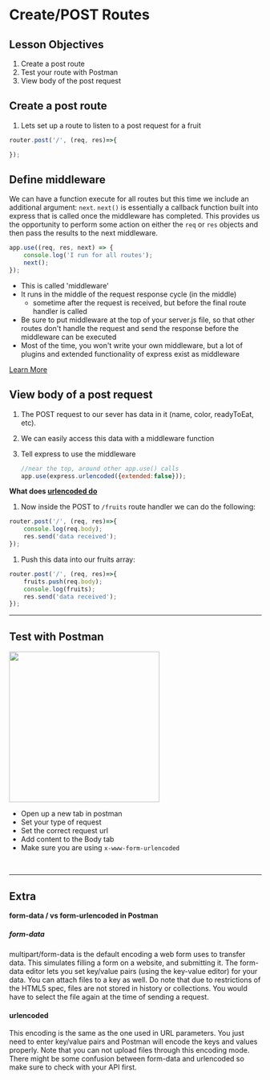 # Create/POST Routes

## Lesson Objectives

1. Create a post route
1. Test your route with Postman
1. View body of the post request

## Create a post route

1. Lets set up a route to listen to a post request for a fruit
```javascript
router.post('/', (req, res)=>{

});
```


## Define middleware

We can have a function execute for all routes but this time we include an additional argument: `next`.  `next()` is essentially a callback function built into express that is called once the middleware has completed.  This provides us the opportunity to perform some action on either the `req` or `res` objects and then pass the results to the next middleware. 

```javascript
app.use((req, res, next) => {
    console.log('I run for all routes');
    next();
});
```

- This is called 'middleware'
- It runs in the middle of the request response cycle (in the middle)
    - sometime after the request is received, but before the final route handler is called
- Be sure to put middleware at the top of your server.js file, so that other routes don't handle the request and send the response before the middleware can be executed
- Most of the time, you won't write your own middleware, but a lot of plugins and extended functionality of express exist as middleware

[Learn More](https://developer.okta.com/blog/2018/09/13/build-and-understand-express-middleware-through-examples)

## View body of a post request

1. The POST request to our sever has data in it (name, color, readyToEat, etc).
1. We can easily access this data with a middleware function
1. Tell express to use the middleware

    ```javascript
    //near the top, around other app.use() calls
    app.use(express.urlencoded({extended:false}));
    ```

**What does [urlencoded do](https://expressjs.com/en/api.html#express.urlencoded)**



1. Now inside the POST to `/fruits` route handler we can do the following:

```javascript
router.post('/', (req, res)=>{
    console.log(req.body);
    res.send('data received');
});
```


1. Push this data into our fruits array:

```javascript
router.post('/', (req, res)=>{
    fruits.push(req.body);
    console.log(fruits);
    res.send('data received');
});
```

<hr>

## Test with Postman
<img src="https://miro.medium.com/max/516/1*MP7BSXKJrQzCz_aI2zJr-g.png" width="300px" >

- Open up a new tab in postman
- Set your type of request
- Set the correct request url
- Add content to the Body tab
- Make sure you are using `x-www-form-urlencoded`

<br>
<hr>

## Extra
**form-data / vs form-urlencoded in Postman**

##### form-data

multipart/form-data is the default encoding a web form uses to transfer data. This simulates filling a form on a website, and submitting it. The form-data editor lets you set key/value pairs (using the key-value editor) for your data. You can attach files to a key as well. Do note that due to restrictions of the HTML5 spec, files are not stored in history or collections. You would have to select the file again at the time of sending a request.

#### urlencoded

This encoding is the same as the one used in URL parameters. You just need to enter key/value pairs and Postman will encode the keys and values properly. Note that you can not upload files through this encoding mode. There might be some confusion between form-data and urlencoded so make sure to check with your API first.
